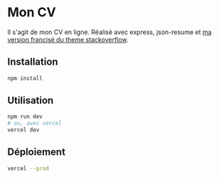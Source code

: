 # Mon CV

Il s'agit de mon CV en ligne. Réalisé avec express, json-resume et [ma 
version francisé du theme stackoverflow](https://github.com/nderousseaux/jsonresume-theme-stackoverflow-french).

## Installation

```bash
npm install
```

## Utilisation

```bash
npm run dev
# ou, avec vercel
vercel dev
```

## Déploiement

```bash
vercel --prod
```